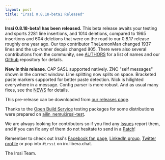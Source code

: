 ```yaml
---
layout: post
title: "Irssi 0.8.18-beta1 Released"
---
```


**Irssi 0.8.18-beta1 has been released.** This beta release awaits your
testing and sports 2281 line insertions, and 1014 deletions, compared
to 1965 insertions and 604 deletions that were on the road to our
0.8.17 release roughly one year ago. Our top contributor TheLemonMan
changed 1937 lines and the up-runner dequis changed 805. There were
also several contributions from the community, see
[AUTHORS](https://raw.githubusercontent.com/irssi/irssi/master/AUTHORS)
for a list of names and our [Github](https://github.com/irssi/irssi)
repository for details.

**New in this release**. CAP SASL supported natively. ZNC "self
messages" shown in the correct window. Line splitting now splits on
space. Bracketed paste markers supported for better paste
detection. Nick is hilighted everywhere in a message. Config parser is
more robust. And as usual many fixes, see the
[NEWS](https://raw.githubusercontent.com/irssi/irssi/0.8.18-beta1/NEWS)
for details.


This pre-release can be downloaded from
[our releases page](https://github.com/irssi/irssi/releases).

Thanks to the [Open Build Service](https://build.opensuse.org/) testing packages for some distributions were prepared on [ailin_nemui:irssi-test](https://download.opensuse.org/repositories/home:/ailin_nemui:/irssi-test/).

We are always looking for contributors so if you find any
[Issues](https://github.com/irssi/irssi/issues) report them, and if
you can fix any of them do not hesitate to send in a
[Patch](https://github.com/irssi/irssi/pulls)!

Remember to check out Irssi's [Facebook fan page](https://facebook.com/irssi),
[LinkedIn group](https://www.linkedin.com/groups?gid=147751), [Twitter
profile](https://twitter.com/IrssiProject) or pop into `#irssi` on irc.libera.chat.

The Irssi Team.

